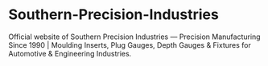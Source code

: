# Southern-Precision-Industries
Official website of Southern Precision Industries — Precision Manufacturing Since 1990 | Moulding Inserts, Plug Gauges, Depth Gauges &amp; Fixtures for Automotive &amp; Engineering Industries.
